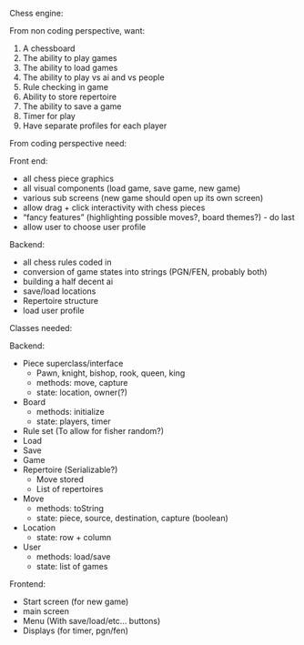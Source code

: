 Chess engine:

From non coding perspective, want:

1. A chessboard
2. The ability to play games 
3. The ability to load games
4. The ability to play vs ai and vs people
5. Rule checking in game
6. Ability to store repertoire 
7. The ability to save a game
8. Timer for play
9. Have separate profiles for each player

From coding perspective need:

Front end:
* all chess piece graphics
* all visual components (load game, save game, new game)
* various sub screens (new game should open up its own screen)
* allow drag + click interactivity with chess pieces
* “fancy features” (highlighting possible moves?, board themes?) - do last
* allow user to choose user profile

Backend:
* all chess rules coded in
* conversion of game states into strings (PGN/FEN, probably both)
* building a half decent ai
* save/load locations
* Repertoire structure
* load user profile

Classes needed: 

Backend: 
* Piece superclass/interface
	* Pawn, knight, bishop, rook, queen, king
	* methods: move, capture
	* state: location, owner(?)
* Board
	* methods: initialize
	* state: players, timer
* Rule set (To allow for fisher random?)
* Load 
* Save
* Game
* Repertoire (Serializable?)
	* Move stored
	* List of repertoires
* Move
	* methods: toString
	* state: piece, source, destination, capture (boolean)
* Location
	* state: row + column
* User
	* methods: load/save
	* state: list of games

Frontend: 
* Start screen (for new game)
* main screen
* Menu (With save/load/etc… buttons)
* Displays (for timer, pgn/fen)

